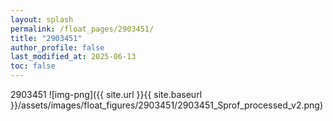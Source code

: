 ```yaml
---
layout: splash
permalink: /float_pages/2903451/
title: "2903451"
author_profile: false
last_modified_at: 2025-06-13
toc: false
---
```

 
2903451
![img-png]({{ site.url }}{{ site.baseurl }}/assets/images/float_figures/2903451/2903451_Sprof_processed_v2.png)